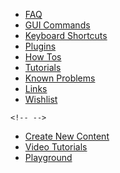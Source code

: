 -   [FAQ](/faq/overview)
-   [GUI Commands](/gui/overview)
-   [Keyboard Shortcuts](/keyboard/overview)
-   [Plugins](/plugin/overview)
-   [How Tos](/howto/overview)
-   [Tutorials](/tutorial/overview)
-   [Known Problems](/problem/overview)
-   [Links](/link/overview)
-   [Wishlist](/wishlist/overview)

```{=html}
<!-- -->
```
-   [Create New Content](/create_new_content)
-   [Video Tutorials](/video/overview)
-   [Playground](/playground/playground)

